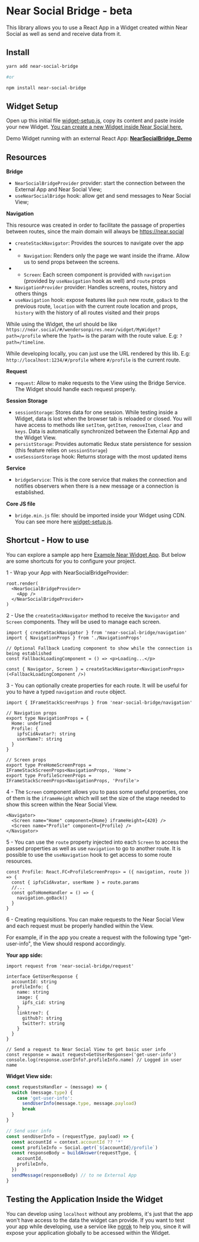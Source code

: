 # Near Social Bridge - beta

This library allows you to use a React App in a Widget created within Near Social as well as send and receive data from it.

## Install

```sh
yarn add near-social-bridge

#or

npm install near-social-bridge
```

## Widget Setup

Open up this initial file [widget-setup.js](./widget-setup.js), copy its content and paste inside your new Widget. [You can create a new Widget inside Near Social here.](https://near.social/#/edit)

Demo Widget running with an external React App: [**NearSocialBridge_Demo**](https://near.social/#/wendersonpires.near/widget/NearSocialBridge_Demo)

## Resources

**Bridge**

- `NearSocialBridgeProvider` provider: start the connection between the External App and Near Social View;
- `useNearSocialBridge` hook: allow get and send messages to Near Social View;

**Navigation**

This resource was created in order to facilitate the passage of properties between routes, since the main domain will always be https://near.social

- `createStackNavigator`: Provides the sources to navigate over the app
- - `Navigation`: Renders only the page we want inside the iframe. Allow us to send props between the screens.
- - `Screen`: Each screen component is provided with `navigation` (provided by `useNavigation` hook as well) and `route` props
- `NavigationProvider` provider: Handles screens, routes, history and others things
- `useNavigation` hook: expose features like `push` new route, `goBack` to the previous route, `location` with the current route location and props, `history` with the history of all routes visited and their props

While using the Widget, the url should be like `https://near.social/#/wendersonpires.near/widget/MyWidget?path=/profile`
where the `?path=` is the param with the route value. E.g: `?path=/timeline`.

While developing locally, you can just use the URL rendered by this lib. E.g: `http://localhost:1234/#/profile` where
`#/profile` is the current route.

**Request**

- `request`: Allow to make requests to the View using the Bridge Service. The Widget should handle each request properly.

**Session Storage**

- `sessionStorage`: Stores data for one session. While testing inside a Widget, data is lost when the browser tab is reloaded or closed. You will have access to methods like `setItem`, `getItem`, `removeItem`, `clear` and `keys`. Data is automatically synchronized between the External App and the Widget View.
- `persistStorage`: Provides automatic Redux state persistence for session (this feature relies on `sessionStorage`)
- `useSessionStorage` hook: Returns storage with the most updated items

**Service**

- `bridgeService`: This is the core service that makes the connection and notifies observers when there is a new message or a connection is established.

**Core JS file**

- `bridge.min.js` file: should be imported inside your Widget using CDN. You can see more here [widget-setup.js](./widget-setup.js).

## Shortcut - How to use

You can explore a sample app here [Example Near Widget App](https://github.com/Wpdas/example-near-widget-app). But below are some shortcuts for you to configure your project.

1 - Wrap your App with NearSocialBridgeProvider:

```tsx
root.render(
  <NearSocialBridgeProvider>
    <App />
  </NearSocialBridgeProvider>
)
```

2 - Use the `createStackNavigator` method to receive the `Navigator` and `Screen` components. They will be used to manage each screen.

```tsx
import { createStackNavigator } from 'near-social-bridge/navigation'
import { NavigationProps } from './NavigationProps'

// Optional Fallback Loading component to show while the connection is being established
const FallbackLoadingComponent = () => <p>Loading...</p>

const { Navigator, Screen } = createStackNavigator<NavigationProps>(<FallbackLoadingComponent />)
```

3 - You can optionally create properties for each route. It will be useful for you to have a typed `navigation` and `route` object.

```tsx
import { IFrameStackScreenProps } from 'near-social-bridge/navigation'

// Navigation props
export type NavigationProps = {
  Home: undefined
  Profile: {
    ipfsCidAvatar?: string
    userName?: string
  }
}

// Screen props
export type PreHomeScreenProps = IFrameStackScreenProps<NavigationProps, 'Home'>
export type ProfileScreenProps = IFrameStackScreenProps<NavigationProps, 'Profile'>
```

4 - The `Screen` component allows you to pass some useful properties, one of them is the `iframeHeight` which will set the size of the stage needed to show this screen within the Near Social View.

```tsx
<Navigator>
  <Screen name="Home" component={Home} iframeHeight={420} />
  <Screen name="Profile" component={Profile} />
</Navigator>
```

5 - You can use the `route` property injected into each `Screen` to access the passed properties as well as use `navigation` to go to another route. It is possible to use the `useNavigation` hook to get access to some route resources.

```tsx
const Profile: React.FC<ProfileScreenProps> = ({ navigation, route }) => {
  const { ipfsCidAvatar, userName } = route.params
  //...
  const goToHomeHandler = () => {
    navigation.goBack()
  }
}
```

6 - Creating requisitions. You can make requests to the Near Social View and each request must be properly handled within the View.

For example, if in the app you create a request with the following type "get-user-info", the View should respond accordingly.

**Your app side:**

```tsx
import request from 'near-social-bridge/request'

interface GetUserResponse {
  accountId: string
  profileInfo: {
    name: string
    image: {
      ipfs_cid: string
    }
    linktree?: {
      github?: string
      twitter?: string
    }
  }
}

// Send a request to Near Social View to get basic user info
const response = await request<GetUserResponse>('get-user-info')
console.log(response.userInfo?.profileInfo.name) // Logged in user name
```

**Widget View side:**

```js
const requestsHandler = (message) => {
  switch (message.type) {
    case 'get-user-info':
      sendUserInfo(message.type, message.payload)
      break
  }
}

// Send user info
const sendUserInfo = (requestType, payload) => {
  const accountId = context.accountId ?? '*'
  const profileInfo = Social.getr(`${accountId}/profile`)
  const responseBody = buildAnswer(requestType, {
    accountId,
    profileInfo,
  })
  sendMessage(responseBody) // to ne External App
}
```

## Testing the Application Inside the Widget

You can develop using `localhost` without any problems, it's just that the app won't have access to the data the widget can provide. If you want to test your app while developing, use a service like [ngrok](https://ngrok.com/) to help you, since it will expose your application globally to be accessed within the Widget.

